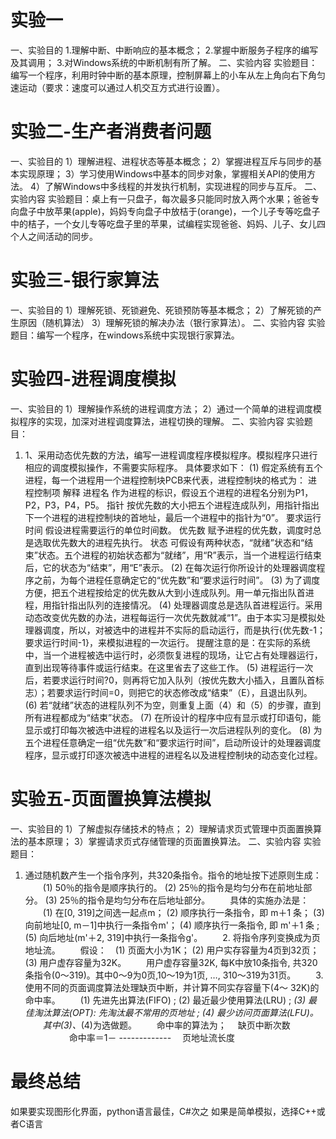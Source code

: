 # 实验一
一、实验目的
1.理解中断、中断响应的基本概念；
2.掌握中断服务子程序的编写及其调用；
3.对Windows系统的中断机制有所了解。
二、实验内容
实验题目：编写一个程序，利用时钟中断的基本原理，控制屏幕上的小车从左上角向右下角匀速运动（要求：速度可以通过人机交互方式进行设置）。
# 实验二-生产者消费者问题
一、实验目的
1）理解进程、进程状态等基本概念；
2）掌握进程互斥与同步的基本实现原理；
3）学习使用Windows中基本的同步对象，掌握相关API的使用方法。
4）了解Windows中多线程的并发执行机制，实现进程的同步与互斥。
二、实验内容
实验题目：桌上有一只盘子，每次最多只能同时放入两个水果；爸爸专向盘子中放苹果(apple)，妈妈专向盘子中放桔于(orange)，一个儿子专等吃盘子中的桔子，一个女儿专等吃盘子里的苹果，试编程实现爸爸、妈妈、儿子、女儿四个人之间活动的同步。
# 实验三-银行家算法
一、实验目的
1）理解死锁、死锁避免、死锁预防等基本概念；
2）了解死锁的产生原因（随机算法） 
3）理解死锁的解决办法（银行家算法）。
二、实验内容
实验题目：编写一个程序，在windows系统中实现银行家算法。
# 实验四-进程调度模拟
一、实验目的
1）理解操作系统的进程调度方法；
2）通过一个简单的进程调度模拟程序的实现，加深对进程调度算法，进程切换的理解。
二、实验内容
实验题目：
1. 1、采用动态优先数的方法，编写一进程调度程序模拟程序。模拟程序只进行相应的调度模拟操作，不需要实际程序。
具体要求如下：
(1) 假定系统有五个进程，每一个进程用一个进程控制块PCB来代表，进程控制块的格式为：
进程控制项	解释
进程名	作为进程的标识，假设五个进程的进程名分别为P1，P2，P3，P4，P5。
指针	按优先数的大小把五个进程连成队列，用指针指出下一个进程的进程控制块的首地址，最后一个进程中的指针为“0”。
要求运行时间	假设进程需要运行的单位时间数。
优先数	赋予进程的优先数，调度时总是选取优先数大的进程先执行。
状态	可假设有两种状态，“就绪”状态和“结束”状态。五个进程的初始状态都为“就绪”，用“R”表示，当一个进程运行结束后，它的状态为“结束”，用“E”表示。
(2) 在每次运行你所设计的处理器调度程序之前，为每个进程任意确定它的“优先数”和“要求运行时间”。
(3) 为了调度方便，把五个进程按给定的优先数从大到小连成队列。用一单元指出队首进程，用指针指出队列的连接情况。
(4) 处理器调度总是选队首进程运行。采用动态改变优先数的办法，进程每运行一次优先数就减“1”。由于本实习是模拟处理器调度，所以，对被选中的进程并不实际的启动运行，而是执行{优先数-1；要求运行时间-1}，来模拟进程的一次运行。
提醒注意的是：在实际的系统中，当一个进程被选中运行时，必须恢复进程的现场，让它占有处理器运行，直到出现等待事件或运行结束。在这里省去了这些工作。
(5) 进程运行一次后，若要求运行时间?0，则再将它加入队列（按优先数大小插入，且置队首标志）；若要求运行时间=0，则把它的状态修改成“结束”（E），且退出队列。
(6) 若“就绪”状态的进程队列不为空，则重复上面（4）和（5）的步骤，直到所有进程都成为“结束”状态。
(7) 在所设计的程序中应有显示或打印语句，能显示或打印每次被选中进程的进程名以及运行一次后进程队列的变化。
(8) 为五个进程任意确定一组“优先数”和“要求运行时间”，启动所设计的处理器调度程序，显示或打印逐次被选中进程的进程名以及进程控制块的动态变化过程。
# 实验五-页面置换算法模拟
一、实验目的
1）了解虚拟存储技术的特点；
2）理解请求页式管理中页面置换算法的基本原理；
3）掌握请求页式存储管理的页面置换算法。
二、实验内容
实验题目：
1. 通过随机数产生一个指令序列，共320条指令。指令的地址按下述原则生成：
　　(1) 50％的指令是顺序执行的。
    (2) 25％的指令是均匀分布在前地址部分。
    (3) 25％的指令是均匀分布在后地址部分。
　　具体的实施办法是：
　　(1) 在[0, 319]之间选一起点m；
    (2) 顺序执行一条指令，即 m＋1 条；
    (3) 向前地址[0, m－1]中执行一条指令m'；
    (4) 顺序执行一条指令, 即 m'＋1 条 ;
    (5) 向后地址(m'＋2, 319]中执行一条指令g'。
　　2. 将指令序列变换成为页地址流。
　　假设：　(1) 页面大小为1K；
            (2) 用户实存容量为4页到32页；
            (3) 用户虚存容量为32K。
　　用户虚存容量32K, 每K中放10条指令, 共320条指令(0～319)。其中0～9为0页,10～19为1页, …, 310～319为31页。
　　3. 使用不同的页面调度算法处理缺页中断，并计算不同实存容量下(4～ 32K)的命中率。
　　(1) 先进先出算法(FIFO) ;
    (2) 最近最少使用算法(LRU) ;
   *(3) 最佳淘汰算法(OPT): 先淘汰最不常用的页地址 ;
   *(4) 最少访问页面算法(LFU)。
　　其中*(3)、*(4)为选做题。
　　命中率的算法为；
                    　缺页中断次数
　　　　　命中率＝1－ -------------
                    　页地址流长度
# 最终总结
如果要实现图形化界面，python语言最佳，C#次之
如果是简单模拟，选择C++或者C语言
